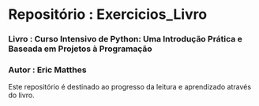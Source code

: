 # Repositório : Exercicios_Livro

### Livro : Curso Intensivo de Python: Uma Introdução Prática e Baseada em Projetos à Programação
### Autor : Eric Matthes

Este repositório é destinado ao progresso da leitura e aprendizado através do livro.
